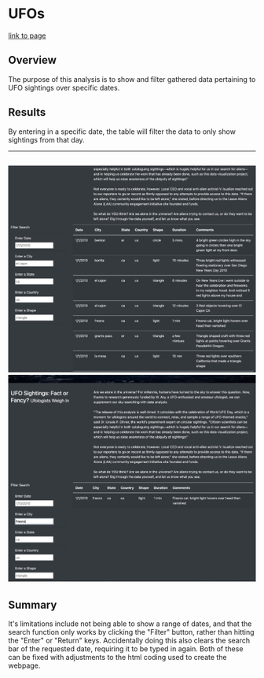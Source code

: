 # UFOs

[link to page](http://127.0.0.1:5500/index.html?)


## Overview
The purpose of this analysis is to show and filter gathered data pertaining to UFO sightings over specific dates.

## Results
By entering in a specific date, the table will filter the data to only show sightings from that day.

------------------------------------------------------------------------------------------------------------------------------------------------
![ex_1](ex_1.png)
![ex_2](ex_2.png)
------------------------------------------------------------------------------------------------------------------------------------------------

## Summary
It's limitations include not being able to show a range of dates, and that the search function only works by clicking the "Filter" button, rather than hitting the "Enter" or "Return" keys. Accidentally doing this also clears the search bar of the requested date, requiring it to be typed in again. Both of these can be fixed with adjustments to the html coding used to create the webpage.
